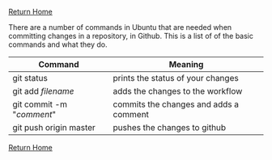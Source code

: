 [Return Home](https://d-d-wolfe.github.io/learning-journal/)

There are a number of commands in Ubuntu that are needed when 
committing changes in a repository, in Github. This is a list of 
of the basic commands and what they do.

Command | Meaning
------- | -------
git status | prints the status of your changes
git add *filename* | adds the changes to the workflow
git commit -m "*comment*" | commits the changes and adds a comment
git push origin master | pushes the changes to github

[Return Home](https://d-d-wolfe.github.io/learning-journal/)